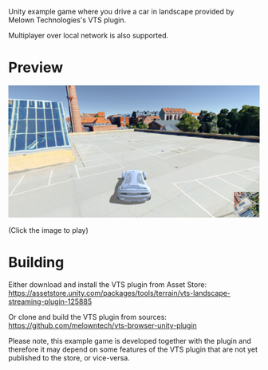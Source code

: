 Unity example game where you drive a car in landscape provided by Melown Technologies's VTS plugin.

Multiplayer over local network is also supported.

# Preview

[![Youtube Preview](screenshots/1.png)](https://www.youtube.com/watch?v=lGmY07fbbSM)

(Click the image to play)

# Building

Either download and install the VTS plugin from Asset Store:
https://assetstore.unity.com/packages/tools/terrain/vts-landscape-streaming-plugin-125885

Or clone and build the VTS plugin from sources:
https://github.com/melowntech/vts-browser-unity-plugin

Please note, this example game is developed together with the plugin and therefore it may depend on some features of the VTS plugin that are not yet published to the store, or vice-versa.

